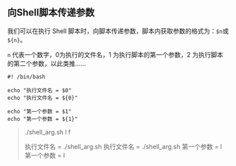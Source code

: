 ## 向Shell脚本传递参数

我们可以在执行 Shell 脚本时，向脚本传递参数，脚本内获取参数的格式为：`$n`或`${n}`。

`n` 代表一个数字，0为执行的文件名，1 为执行脚本的第一个参数，2 为执行脚本的第二个参数，以此类推……

```shell
#! /bin/bash

echo "执行文件名 = $0"
echo "执行文件名 = ${0}"

echo "第一个参数 = $1"
echo "第一个参数 = ${1}"
```

> ./shell_arg.sh l f
>
> 执行文件名 = ./shell_arg.sh
> 执行文件名 = ./shell_arg.sh
> 第一个参数 = l
> 第一个参数 = l